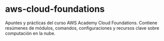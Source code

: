 # aws-cloud-foundations
Apuntes y prácticas del curso AWS Academy Cloud Foundations. Contiene resúmenes de módulos, comandos, configuraciones y recursos clave sobre computación en la nube.
